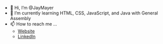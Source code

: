- 👋 Hi, I’m @JayMayer
- 🌱 I’m currently learning HTML, CSS, JavaScript, and Java with General Assembly
- 📫 How to reach me ...
  - [Website](https://jaymayer.co.uk)
  - [LinkedIn](https://linkedin.com/in/jay-mayer)
